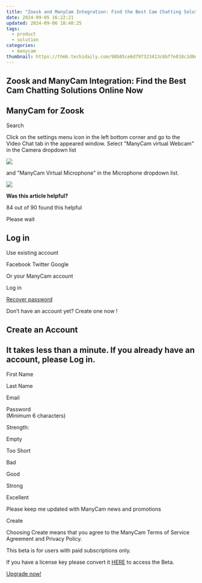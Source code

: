 ```yaml
---
title: "Zoosk and ManyCam Integration: Find the Best Cam Chatting Solutions Online Now"
date: 2024-09-05 16:22:21
updated: 2024-09-06 10:48:25
tags:
  - product
  - solution
categories:
  - manycam
thumbnail: https://thmb.techidaily.com/98b85ce6d797323413c6bf7e018c1d8e6594fdbbf15afde0abd2d98dfde1d7e0.jpg
---
```


## Zoosk and ManyCam Integration: Find the Best Cam Chatting Solutions Online Now

## ManyCam for Zoosk

Search 

 Click on the settings menu icon in the left bottom corner and go to the Video Chat tab in the appeared window. Select "ManyCam virtual Webcam" in the Camera dropdown list

![](https://manycam.com/build/images/help/settings/zoosk01.jpg?v=ad263d64ad)   
  
  
 and "ManyCam Virtual Microphone" in the Microphone dropdown list.

![](https://manycam.com/build/images/help/settings/zoosk02.jpg?v=2f9bf28ef7) 

**Was this article helpful?** 

84 out of 90 found this helpful 

  
Please wait 

## Log in

Use existing account

Facebook Twitter Google 

Or your ManyCam account

Log in 

[Recover password](https://tools.techidaily.com/manycam/products/) 

 Don’t have an account yet? Create one now ! 

## Create an Account

## It takes less than a minute. If you already have an account, please Log in.

First Name 

Last Name 

Email 

Password  
(Minimum 6 characters) 

Strength: 

Empty

Too Short

Bad

Good

Strong

Excellent

Please keep me updated with ManyCam news and promotions 

Create 

Choosing Create means that you agree to the ManyCam Terms of Service Agreement and Privacy Policy.

This beta is for users with paid subscriptions only.

If you have a license key please convert it [HERE](https://tools.techidaily.com/manycam/products/) to access the Beta.

[Upgrade now!](https://tools.techidaily.com/manycam/products/)

<ins class="adsbygoogle"
     style="display:block"
     data-ad-format="autorelaxed"
     data-ad-client="ca-pub-7571918770474297"
     data-ad-slot="1223367746"></ins>



<ins class="adsbygoogle"
     style="display:block"
     data-ad-client="ca-pub-7571918770474297"
     data-ad-slot="8358498916"
     data-ad-format="auto"
     data-full-width-responsive="true"></ins>
